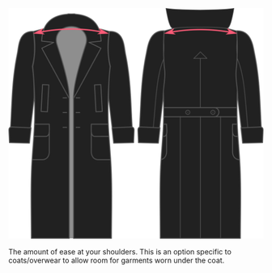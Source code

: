 ![Schulter Zugabe](./shoulderease.svg)

The amount of ease at your shoulders. This is an option specific to coats/overwear to allow room for garments worn under the coat.
